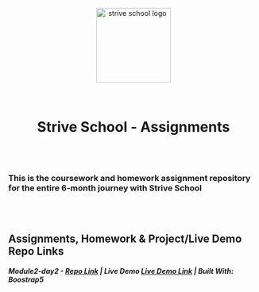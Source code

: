 <p align="center">
  <img width="150" src="https://strive.school/assets/strive_logo02.png" alt="strive school logo">
  <br>
  <br>
  <br>
  <h1 align="center"> Strive School - Assignments </h1>
  <br>
  <br>
</p>

### This is the coursework and homework assignment repository for the entire 6-month journey with Strive School
<br>
<br>

## Assignments, Homework & Project/Live Demo Repo Links

##### Module2-day2 - [Repo Link](https://github.com/gonextnode/strive-module2-day2) | Live Demo [Live Demo Link](https://strive-module2-day2.netlify.app/) | Built With: Boostrap5

